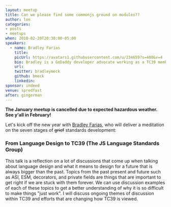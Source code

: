 ```yaml
---
layout: meetup
title: Can we please find some commonjs ground on modules??
author: lon
categories:
- posts
- meetups
when: 2018-02-20T20:30:00-05:00
speakers:
  - name: Bradley Farias
    title:
    picUrl: https://avatars1.githubusercontent.com/u/234659?s=400&v=4
    bio: Bradley is a GoDaddy developer advocate working as a TC39 member with a focus on developer tooling. He implemented and specified Node.js integration with ES Modules; and is currently expanding experiences for the REPL, package distribution, and devtools.
    url:
    twitter: bradleymeck
    github: bmeck
    linkedin:
sponsor: indeed
venue: spredfast
after: gingerman
---
```


**The January meetup is cancelled due to expected hazardous weather. See y'all in February!**

Let's kick off the new year with [Bradley Farias](https://github.com/bmeck), who will deliver a meditation on the seven stages of ~~grief~~ standards development:

### From Language Design to TC39 (The JS Language Standards Group)

This talk is a reflection on a lot of discussions that come up when talking about language design and what it means to design for a future that is always bigger than the past. Topics from the past present and future such as ASI, ESM, decorators, and private fields are things that are important to get right if we are stuck with them forever. We can use discussion examples of each of these topics to get a better understanding of why it is so difficult to make things "just work". I will discuss ongoing themes of discussion within TC39 and efforts that are changing how TC39 is viewed.

<marquee style="position: fixed;top: 50%;color: red;font-size: 100px;line-height: 100px; ">CANCELLED! WINTER IS COMING. SEEK SHELTER AND COMFORT.</marquee>
